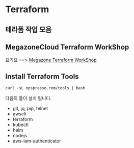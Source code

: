Terraform
==========

테라폼 작업 모음
----------

## MegazoneCloud Terraform WorkShop
요기요 ==> [Megazone Terraform WorkShop](https://mzcdev.github.io/terraform-workshop/ "mzc terraform link")

## Install Terraform Tools
	curl -sL opspresso.com/tools | bash

다음의 툴이 설치 됩니다.
 - git, jq, pip, telnet
 - awscli
 - terraform
 - kubectl
 - helm
 - nodejs
 - aws-iam-authenticator

